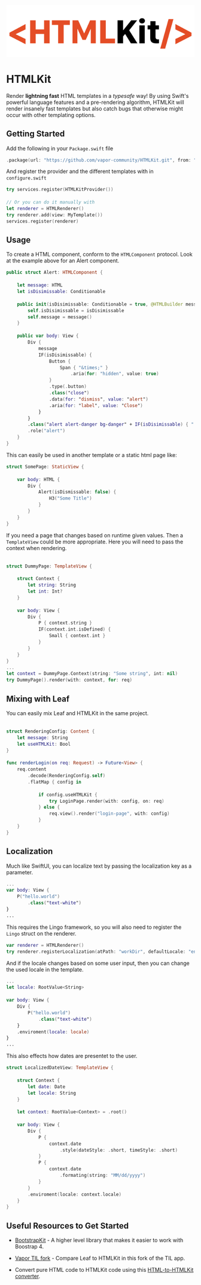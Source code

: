 <p align="center">
<img src="htmlkit.png" alt="HTMLKit logo"/>
</p>

# HTMLKit

Render **lightning fast** HTML templates in a *typesafe* way!
By using Swift's powerful language features and a pre-rendering algorithm, HTMLKit will render insanely fast templates but also catch bugs that otherwise might occur with other templating options.

## Getting Started

Add the following in your `Package.swift` file
```swift
.package(url: "https://github.com/vapor-community/HTMLKit.git", from: "2.0.0-alpha.1"),
```
And register the provider and the different templates with in `configure.swift`
```swift
try services.register(HTMLKitProvider())

// Or you can do it manually with
let renderer = HTMLRenderer()
try renderer.add(view: MyTemplate())
services.register(renderer)
```

## Usage

To create a HTML component, conform to the `HTMLComponent` protocol. Look at the example above for an Alert component.

```swift
public struct Alert: HTMLComponent {

    let message: HTML
    let isDisimissable: Conditionable

    public init(isDisimissable: Conditionable = true, @HTMLBuilder message: () -> HTML) {
        self.isDisimissable = isDisimissable
        self.message = message()
    }

    public var body: View {
        Div {
            message
            IF(isDisimissable) {
                Button {
                    Span { "&times;" }
                        .aria(for: "hidden", value: true)
                }
                .type(.button)
                .class("close")
                .data(for: "dismiss", value: "alert")
                .aria(for: "label", value: "Close")
            }
        }
        .class("alert alert-danger bg-danger" + IF(isDisimissable) { " fade show" })
        .role("alert")
    }
}
```
This can easily be used in another template or a static html page like:
```swift
struct SomePage: StaticView {

    var body: HTML {
        Div {
            Alert(isDismissable: false) {
                H3("Some Title")
            }
        }
    }
}
```

If you need a page that changes based on runtime given values. Then a `TemplateView` could be more appropriate. Here you will need to pass the context when rendering.

```swift

struct DummyPage: TemplateView {

    struct Context {
        let string: String
        let int: Int?
    }

    var body: View {
        Div {
            P { context.string }
            IF(context.int.isDefined) {
                Small { context.int }
            }
        }
    }
}
...
let context = DummyPage.Context(string: "Some string", int: nil)
try DummyPage().render(with: context, for: req)
```

## Mixing with Leaf

You can easily mix Leaf and HTMLKit in the same project.

```swift

struct RenderingConfig: Content {
    let message: String
    let useHTMLKit: Bool
}

func renderLogin(on req: Request) -> Future<View> {
    req.content
        .decode(RenderingConfig.self)
        .flatMap { config in
        
            if config.useHTMLKit {
                try LoginPage.render(with: config, on: req)
            } else {
                req.view().render("login-page", with: config)
            }
    }
}
```

## Localization

Much like SwiftUI, you can localize text by passing the localization key as a parameter.

```swift
...
var body: View {
    P("hello.world")
        .class("text-white")
}
...
```
This requires the Lingo framework, so you will also need to register the `Lingo` struct on the renderer.
```swift
var renderer = HTMLRenderer()
try renderer.registerLocalization(atPath: "workDir", defaultLocale: "en")
```
And if the locale changes based on some user input, then you can change the used locale in the template.
```swift
...
let locale: RootValue<String>

var body: View {
    Div {
        P("hello.world")
            .class("text-white")
    }
    .enviroment(locale: locale)
}
...
```
This also effects how dates are presentet to the user.
```swift
struct LocalizedDateView: TemplateView {

    struct Context {
        let date: Date
        let locale: String
    }

    let context: RootValue<Context> = .root()

    var body: View {
        Div {
            P {
                context.date
                    .style(dateStyle: .short, timeStyle: .short)
            }
            P {
                context.date
                    .formating(string: "MM/dd/yyyy")
            }
        }
        .enviroment(locale: context.locale)
    }
}
```

## Useful Resources to Get Started

* [BootstrapKit](https://github.com/MatsMoll/BootstrapKit) - A higher level library that makes it easier to work with Boostrap 4.

* [Vapor TIL fork](https://github.com/MatsMoll/vapor-til) - Compare Leaf to HTMLKit in this fork of the TIL app.
* Convert pure HTML code to HTMLKit code using this [HTML-to-HTMLKit converter](https://github.com/MatsMoll/HTMLKit-code-converter).
